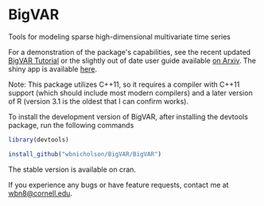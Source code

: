 BigVAR
======

Tools for modeling sparse high-dimensional multivariate time series

For a demonstration of the package's capabilities, see the recent updated [BigVAR Tutorial](http://www.wbnicholson.com/BigVAR.html) or the slightly out of date user guide available [on Arxiv](https://arxiv.org/abs/1702.07094).  The shiny app is available [here](http://ec2-54-226-7-230.compute-1.amazonaws.com:3838/BigVAR/).

Note: This package utilizes C++11, so it requires a compiler with C++11 support (which should include most modern compilers) and a later version of R (version 3.1 is the oldest that I can confirm works).

To install the development version of BigVAR, after installing the devtools package, run the following commands

```R
library(devtools)

install_github("wbnicholson/BigVAR/BigVAR")
```

The stable version is available on cran.


If you experience any bugs or have feature requests, contact me at wbn8@cornell.edu.

